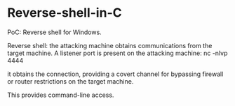 # Reverse-shell-in-C
PoC: Reverse shell for Windows.

Reverse shell: the attacking machine obtains communications from the target machine. A listener port is present on the attacking machine: nc -nlvp 4444

it obtains the connection, providing a covert channel for bypassing firewall or router restrictions on the target machine. 

This provides command-line access.
